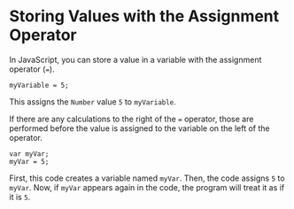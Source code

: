 # Storing Values with the Assignment Operator

In JavaScript, you can store a value in a variable with the assignment operator (`=`).

```javacript
myVariable = 5;
```

This assigns the `Number` value `5` to `myVariable`.

If there are any calculations to the right of the `=` operator, those are performed before the value is assigned to the variable on the left of the operator.

```javacript
var myVar;
myVar = 5;
```

First, this code creates a variable named `myVar`. Then, the code assigns `5` to `myVar`. Now, if `myVar` appears again in the code, the program will treat it as if it is `5`.
